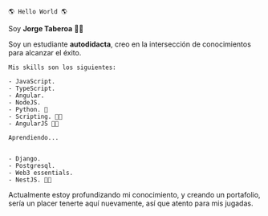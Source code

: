 	🌎 Hello World 🌎
 Soy **Jorge Taberoa** 🐱‍💻

Soy un estudiante **autodidacta**, creo en la intersección de conocimientos para alcanzar el éxito.

	Mis skills son los siguientes:

	- JavaScript.
	- TypeScript.
	- Angular.
	- NodeJS.
	- Python. 🐍
	- Scripting. 👨‍💻
	- AngularJS 👴👴

	Aprendiendo...
	
	
	- Django.
	- Postgresql.
	- Web3 essentials.
	- NestJS. 👨‍💻


Actualmente estoy profundizando mi conocimiento, y creando un portafolio, sería un placer tenerte aquí nuevamente, así que atento para mis jugadas. 
 
